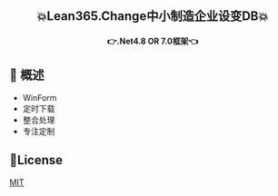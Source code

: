 <h2 align="center">💥Lean365.Change中小制造企业设变DB💥</h2>
<h4 align="center">👉.Net4.8 OR 7.0框架👈</h4>

## 🍁 概述

- WinForm
- 定时下载
- 整合处理
- 专注定制

## 🔑License
[MIT](https://github.com/Lean365/Lean.Change/blob/master/LICENSE)